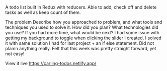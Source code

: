 A todo list built in Redux with reducers. Able to add, check off and delete tasks as well as keep count of them.

The problem
Describe how you approached to problem, and what tools and techniques you used to solve it. How did you plan? What technologies did you use? If you had more time, what would be next? I had some issue with getting my background to toggle when clicking the slider I created. I solved it with same solution I had for last project + an if else statement. Did not plamn anything really. Felt that this week was pretty straight forward, yet not easy!

View it live
https://carling-todos.netlify.app/
